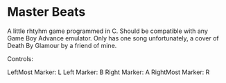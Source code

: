 # Master Beats
A little rhtyhm game programmed in C. Should be compatible with any Game Boy Advance emulator.
Only has one song unfortunately, a cover of Death By Glamour by a friend of mine.

Controls:

LeftMost Marker: L
Left Marker: B
Right Marker: A
RightMost Marker: R


